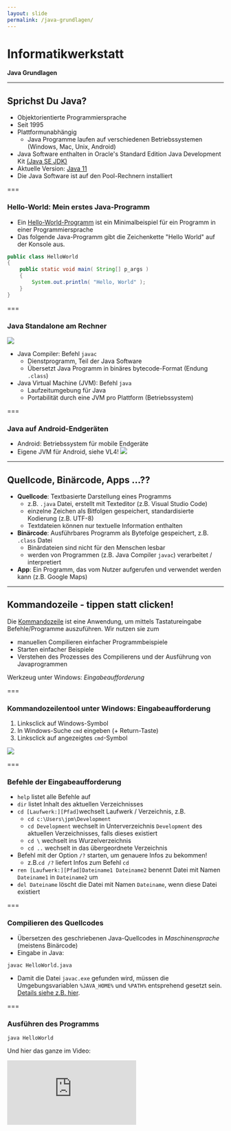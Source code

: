 ```yaml
---
layout: slide
permalink: /java-grundlagen/
---
```


# Informatikwerkstatt
__Java Grundlagen__

---

## Sprichst Du Java?
<!-- Allgemeine Infos zu Java -->
* Objektorientierte Programmiersprache
* Seit 1995
* Plattformunabhängig
	* Java Programme laufen auf verschiedenen Betriebssystemen  (Windows, Mac, Unix, Android)
* Java Software enthalten in Oracle's Standard Edition Java Development Kit [(Java SE JDK)](https://www.oracle.com/technetwork/java/javase/overview/index.html)
* Aktuelle Version: [Java 11](http://jdk.java.net/11/)
* Die Java Software ist auf den Pool-Rechnern installiert

===

### Hello-World: Mein erstes Java-Programm

- Ein [Hello-World-Programm](https://de.wikipedia.org/wiki/Hallo-Welt-Programm) ist ein Minimalbeispiel für ein Programm in einer Programmiersprache
- Das folgende Java-Programm gibt die Zeichenkette "Hello World" auf der Konsole aus.

```java
public class HelloWorld
{
	public static void main( String[] p_args )
	{
		System.out.println( "Hello, World" );
	}
}
```

===

### Java Standalone am Rechner
<!-- eine Subfolie für Java-Standalone am Rechner (Java Runtime) 
--> 
![](http://winf.in.tu-clausthal.de/jpm/infws/img/java-process.png)<!-- todo: agree on destination  in github --> 
 
 - Java Compiler:  Befehl `javac` 
	 - Dienstprogramm, Teil der Java Software
	 - Übersetzt Java Programm in binäres bytecode-Format (Endung `.class`)
 - Java Virtual Machine (JVM): Befehl `java`
	 - Laufzeitumgebung für Java
	 - Portabilität durch eine JVM pro Plattform (Betriebssystem)

===

### Java auf Android-Endgeräten
<!-- eine Subfolie für Java bei Android (Achtung die Infos auf Folien vom letzten Jahr stimmen nicht mehr Dalvik VM wird bei Android nicht mehr benutzt
JPM: Ich würde das eher am Anfang der Android-Intro machen. Hier eher die allgemeine Abbildung, die den Cross-Platform Charakter von Java illustriert, s.u. -->

 - Android: Betriebssystem für mobile Endgeräte
 - Eigene JVM für Android, siehe VL4!
  ![](http://winf.in.tu-clausthal.de/jpm/infws/img/java-cross-pf.png)

---

## Quellcode, Binärcode, Apps ...??
 <!-- Übersetzungsvorgang, compilieren + Bundling 
 @Phil: Gehört Bundling nicht eher ins Android Kapitel?-->

 - **Quellcode**: Textbasierte Darstellung eines Programms
	 - z.B. `.java` Datei, erstellt mit Texteditor (z.B. Visual Studio Code)
	 - einzelne Zeichen als Bitfolgen gespeichert, standardisierte Kodierung (z.B. UTF-8)
	 - Textdateien können nur textuelle Information enthalten
 - **Binärcode**: Ausführbares Programm als Bytefolge gespeichert, z.B. `.class` Datei
	 - Binärdateien sind nicht für den Menschen lesbar
	 - werden von Programmen (z.B. Java Compiler `javac`) verarbeitet / interpretiert
 - **App**: Ein Programm, das vom Nutzer aufgerufen und verwendet werden kann (z.B. Google Maps)

---

## Kommandozeile - tippen statt clicken!

Die [Kommandozeile](https://de.wikipedia.org/wiki/Kommandozeile) ist eine Anwendung, um mittels Tastatureingabe Befehle/Programme auszuführen. 
Wir nutzen sie zum
- manuellen  Compilieren einfacher Programmbeispiele
- Starten einfacher Beispiele
- Verstehen des Prozesses des Compilierens und der Ausführung von Javaprogrammen

Werkzeug unter Windows: *Eingabeaufforderung*

===

### Kommandozeilentool unter Windows: Eingabeaufforderung
 1. Linksclick auf Windows-Symbol
 2. In Windows-Suche `cmd` eingeben (+ Return-Taste)
 3. Linksclick auf angezeigtes `cmd`-Symbol
 
![](http://winf.in.tu-clausthal.de/jpm/infws/img/1_cmd.png)

===
### Befehle der Eingabeaufforderung
<!-- Ausgewählte Befehle der Windows Commandline, navigieren in Verzeichnissen & Verzeichnislisting -->
 - `help` listet alle Befehle auf
 - `dir` listet Inhalt des aktuellen Verzeichnisses
 - `cd [Laufwerk:][Pfad]`wechselt Laufwerk / Verzeichnis, z.B. 
	 - `cd c:\Users\jpm\Development`
	 - `cd Development` wechselt in Unterverzeichnis `Development` des aktuellen Verzeichnisses, falls dieses existiert 
	- `cd \` wechselt ins Wurzelverzeichnis
	- `cd ..` wechselt in das übergeordnete Verzeichnis
- Befehl mit der Option `/?` starten, um genauere Infos zu bekommen! 
	- z.B.`cd /?` liefert Infos zum Befehl `cd`
- `ren [Laufwerk:][Pfad]Dateiname1 Dateiname2` benennt Datei mit Namen `Dateiname1` in `Dateiname2` um
- `del Dateiname` löscht die Datei mit Namen `Dateiname`, wenn diese Datei existiert

 ===
### Compilieren des Quellcodes

- Übersetzen des geschriebenen Java-Quellcodes in _Maschinensprache_ (meistens Binärcode)
- Eingabe in Java: 
```shell
javac HelloWorld.java
```

- Damit die Datei `javac.exe` gefunden wird, müssen die Umgebungsvariablen `%JAVA_HOME%` und `%PATH%` entsprehend gesetzt sein. [Details siehe z.B. hier](https://docs.oracle.com/javase/10/install/installation-jdk-and-jre-microsoft-windows-platforms.htm).

===

### Ausführen des Programms

```shell
java HelloWorld
```
Und hier das ganze im Video:

<iframe class="video" src="https://player.vimeo.com/video/287916699" frameborder="0" webkitallowfullscreen mozallowfullscreen allowfullscreen />

---

## @Let's try

1. Starte _Visual Studio Code_
2. Erstelle leere Datei mit dem Namen ```HelloWorld.java```
3. Kopiere oder schreibe den Beispielcode des Hello-World-Programms __exakt, wie angegegben,__ in die Datei
4. Speichere die Datei auf dem Desktop
5. Öffne die _Eingabeaufforderung_
6. Schau mittels ```dir``` wo der Desktop ist
7. Wechsel mit ```cd``` auf den Desktop
8. Compiliere das Programm
9. Führe das Programm aus

---

## Aufbau eines Java-Programms
<!-- wie ist der allgemeine Aufbau eines Java Programs, Stichwort Klasse, Stichwork main, insbesondere Parameter erklären -->
- Betrachten wir noch einmal unser HelloWorld-Programm
```java
public class HelloWorld
{
	public static void main( String[] p_args )
	{
		// Ausgabe 
		System.out.println( "Hello, World" );
	}
}
```
 - Quelldatei enthält Klasse HelloWorld 
	 - *Achtung*: Groß-/Kleinschreibung wird in Java generell unterschieden!
 - Verhalten einer Klasse wird durch Methoden beschrieben
 - Die `HelloWorld` Klasse hat eine Methode: ```main()``` 
- In der Folge erfahren wir mehr über Klassen und Ihren Aufbau
===
### Klassen 
	
- Zentrale Einheit der objektorientierten Programmierung (s. VL2). 
- Programmcode ist in Klassen organisiert
- Klasse hat Namen (z.B. HelloWorld)
- Konvention: Name der Klasse = Name der Quelldatei, die die Klasse enthält
===
### Methoden
- Strukturieren den Code einer Klasse
- Methode beschrieben durch
	- Rückgabewert (`void` = Methode gibt keinen Wert zurück)
	- Name (`main`)
	- Eingabeparameter (optional), beschrieben durch 
		- Typ, z.B. `String[]` bezeichnet Liste (Array)  von Zeichenketten
		- Name `p_args` 
	- Rumpf mit Anweisungen, in `{ ... }`eingefasst
- Methoden und Klassen können außerdem sog. Modifikatoren haben (z.B. `public`, oder `public static` (siehe VL2)

---

## Java Schlüsselwörter

Java besitzt [50 reservierte Schlüsselwörter](https://en.wikipedia.org/wiki/List_of_Java_keywords), die in der Sprachdefinition festgelegt sind.

* Sie definieren den Grundwortschatz der Programmiersprache, grundlegende Befehle
* Im HelloWorld-Programm haben wir bereits einige davon kennen gelernt: `public`, `class`, `static`, `void`
* Schlüsselwörter dürfen nicht als Variablen-, Funktions-, Methoden-, Klassennamen benutzt werden
---
## Datentypen
<!-- Basisdatentypen, Text, Zahl, Boxing/Unboxing des Compilers -->
- Alle Daten, die in Java-Programmen verarbeitet werden, müssen wohldefinierten Datentyp haben
- jeder Datentyp hat einen Namen und definiert einen Wertebereich
- Java enthält vordefinierte Basisdatentypen, z.B.: 

|Datentyp|Wertebereich|
|--|--|
| boolean|`true` und `false`, 1 Bit Länge |
| byte | Ganze Zahlen von -128 bis 127 |
| int| Ganze Zahl, 32 bit Länge | 
| double| Fliesskommazahl mit doppelter Genauigkeit | 
| char | Einzelne Zeichen, 16-bit Länge. z.B. `'a'` |
| String| Zeichenkette, max. $2^{31}-1$ Zeichen. z.B. `"Hello World!"` |

===
### @Cracks
Warum  gibt es verschiedene Datentypen für Zahlenwerte?
Man könnte doch für alles `double` verwenden ...

---
## Variablen
<!-- Deklaration von Variablen, Nutzung von Variablen, Keywort "final" -->
 
- Benannter Bereich im Speicher, dem in einem Programm ein Wert zugewiesen werden kann 
- Mithilfe der Datentypen können wir dem Java-Compiler genau beschreiben, welches erlaubte Werte einer Variable sind 
- Wir erweitern unser Hallo-World-Programm:
``` java
public class HelloWorld
{
	// Variablendeklaration mit Initialisierung
	private final String message = "Hello World";
	
	public static void main( String[] p_args )
	{
	// Variable wird Methode als Parameter übergeben
		System.out.println( message );
	}
}
```

===
### Zuweisung
<!-- Zuweisungen von Variablen, Beachtung von final -->
- Variable muss vor Verwendung deklariert werden
```  java
	private final String message = "Hello World";
```
- Mit dem Zuweisungsoperator `=` kann einer Variable ein Wert zugewiesen werden
- `=` kopiert Wert auf der rechten Seite in die Variable auf der linken 
- Wichtig: Initiale Wertzuweisung (=Initialisierung) vor Verwendung einer Variable! 
- Modifikator `final` gibt an, dass die Variable nach der Initialisierung nicht mehr verändert werden darf
- `final` wird häufig verwendet, um Konstanten zu definieren

===
### Verwendung von Variablen bei Methodenaufrufen
``` java
	public static void main( String[] p_args )
	{
		System.out.println( message );
	}
```	
- Die Variable `message` kann nach ihrer Instanziierung als Argument (Parameter) beim Aufruf der Methode  `println()` des Objekts `System.out` (siehe VL2) verwendet werden
- Der Wert der Variable wird an die Methode übergeben und dort weiterverarbeitet. 

=== 
### main() Methode
 
 -  Programme wie unser `HelloWorld` Beispiel , die eine main() Methode haben, sind *ausführbar*.
 -  Ausführung: Aufruf / Abarbeitung der `main()`-Methode
 - Das Argument `String[] p_args` der `main()` Methode kann genutzt werden, um bei dem Aufruf des Programms über die Kommandozeile Parameter an es zu übergeben.

---
## Typumwandlung
<!-- Was bedeutet Casting, wozu wird es benötigt, was ist der Sinn davon, was sind die Nachteile davon, insbesondere parsen von String als numerischer Wert -->

- Typumwandlung (engl. *Casting*) = Umwandlung eines Datentyps in einen anderen Datentyp.
``` java
byte counterB = 1;
int counterI = 1;
double counterD = 1.0;
String myNumber = "";
/*
  wir casten jetzt eine byte-Variable auf eine 
  int-Variable und dann die int-Variable auf 
  eine double-Variable. Geht das?
 */
counterI = counterB;
counterD = counterI;
System.out.println("counterD = ", counterD);

//int auf String casten erfordert extra Methodenaufruf
mynumber = Integer.toString(counterI).
```

===
### @Let's try

<!-- Codebeispiel Main-Programm, Variablen deklarieren, Variablen setzen, Variablen mit Println ausgeben -->
1. Schreibe eine Klasse Example.java mit einer `main()`-Methode
2. Kopiere das obigen Code-Fragment in den Rumpf der `main()`-Methode 
4. Übersetze das Programm und führe es aus! Was beobachtest Du?
5. Füge nun folgende Zeile am Ende des `main()`-Programms ein?
``` java
/*
 hier versuche ich, eine double-Variable auf 
 eine int-Variable zu casten :o
 */
counterI = counterD;
```
6. Übersetze das Programm! Was beobachtest Du?
7.  Ermittele jeweils durch Nachdenken oder probieren: Auf welche Typen können byte / int / double gecastet werden?
8. Versuche, die Variable `counterD` auf die String-Variable `myNumber` zu casten! 

===
### Implizites vs. explizites Casting
- Typenumwandlung ist oft notwendig, erfordert aber Sorgfalt!
- Dabei können Probleme zur Übersetzungszeit und u.U. auch zur Ausführungszeit (runtime) eines Programmes auftreten 
- *Erweiterndes Casting* (z.B. von `int` auf `double`) wird vom Compiler automatisch durchgeführt (implizites Casting)
- *Einschränkendes Casting* (z.B. von `double` auf `int`) muss explizit vom Programmierer gemacht *(und geprüft!)* werden. Beispiel:
``` java
int myInt;
double  pi  =  3.14159;
//explizites casting
myInt = (int)pi;
```
- **@Let's try:** Führe den o.g. Code aus und gib die Werte von `myInt` und `pi` aus! Was beobachtest Du?
<!-- kein Compile-Fehler, aber nur ganzzahliger Anteil!-->

---
## Größer, Kleiner, Gleich - Vergleiche und Operatoren
<!-- Operatoren erklären, Operatoren Precedence erklären -->
- In Java kann man eine größe Anzahl von [Standard-Operatoren](https://de.wikibooks.org/wiki/Java_Standard:_Operatoren) nutzen
- Einen kennen wir schon: Operator `A=B` weist `A` den Wert in `B` zu 
- Mit arithmetischen Operatoren (z.B. `+, -`) kann man rechnen. Übersicht [hier](https://de.wikibooks.org/wiki/Java_Standard:_Operatoren#Arithmetische_Operatoren)
- Vergleichs-Operatoren (z.B. >, !=, >=) drücken Bedingungen für Verzweigungen eines Programms aus.  Übersicht [hier](https://de.wikibooks.org/wiki/Java_Standard:_Operatoren#Operatoren_f%C3%BCr_Vergleiche)
- Übliche mathematische Präzedenzregeln für Operatoren (z.B. "Punktrechnung vor Strichrechnung"). Übersicht [hier](https://de.wikibooks.org/wiki/Java_Standard:_Operatoren)
- Im Zweifelsfall: Klammern setzen!
- **@Let's try:**
``` java
int i = 2;
int j = 2 * i;
int k = 4 * ( i + j) / 2;
int l = 4 * i + j / 2;
System.out.println("k = " + k);
System.out.println("l = " + l);
```
===
### Test auf Gleichheit
- Vorsicht beim Test auf Gleichheit bei speziellen Datenobjekten!
- Operator `==` prüft Gleichheit der Speicherstellen
``` java
int  i=1;
int  j=1;
System.out.println(i==j); // Ergebnis: true}
```
- bei String und anderen Objekten: Test mit Methode `equals()`
``` java
String  s1=new  String("maus"); // neues String-Objekt wird erzeugt (s. VL2)
String  s2=new  String("maus");
System.out.println(s1==s2); // false!
System.out.println(s1.equals(s2)); // true
```
- **@Cracks**: Könnt Ihr dieses Ergebnis erklären?
- Anm. : In `s1.equals(s2)` muss `s1` initialisiert sein --> prüfen mit `s1 != null`

---
## Bedingte Anweisungen - IF-ELSE
- IF-Anweisung hat Form `if (bedingung) block`
	- Wenn Bedingung erfüllt ist , wird Anweisungsblock ausgeführt; sonst übersprungen.
``` java
int a=2;
if (a>0) System.out.println(a + " ist positiv");
if (a <=0) System.out.println(a + ist "nichtpositiv");
```
- IF-ELSE-Anweisung hat Form `if (bedingung) block1 else block2`
``` java
if (a>0) 
	  System.out.println(a + " ist positiv");
else 
	  System.out.println(a + ist "nichtpositiv");
```
- Blöcke mit mehreren Anweisungen in geschweifte Klammern einfassen!
<!-- @Phil: brauchen wir  switch-case -->

===
### Ternärer Operator
<!-- ternärer Operator funktioniert nur für 2 Alternativen; kompakter; if-else empfinden viele als besser lesbar -->
- Wenn nur zwischen zwei Ausgabewerten unterschieden werden soll, gibt es für die IF-ELSE-Anweisung eine Kurzform
-  Der *ternäre Operator* `?:` hat die Form
```
(<boolescher Ausdruck>) `?` AusgabewertTrue `:` AusgabewertFalse;
```
- Beispiel:
```java
 (a > 0) ? System.out.println(a + " ist positiv") 
	 : System.out.println(a + " ist nichtpositiv");
```
- Oder etwas eleganter
```java
 System.out.println(a + " ist " + ((a > 0) ? "positiv" : "nichtpositiv"));
```
---
## @Let's try

 1. Erstellen Sie eine Klasse `Example1` (Datei `Example1.java`) mit einer
    main() Methode.
 2.  Probieren Sie die obigen Beispiele für `if-else` und den ternären Operator aus!

---
## @Home
Betrachte die beiden folgenden IF-ELSE Anweisungen
 1. Überlege, welcher Teil der Anweisungen jeweils ausgeführt wird und
    warum. 
 2. Schreibe für jede Anweisung ein Java-Programm; wähle geeignete Ausgaben, um die Ausführung nachvollziehen zu können.

```java
// Anweisung 1				
int a = 5, b = 6;				
if ( a < b ) { a = b; }			
else { b = a; }							
```
```java
// Anweisung 2
int a = 5, b = 6, c = 7;
if ( a > b ) { a = b; }
else {
	if ( a < c ) { a = c; }
}
```
<!-- Anweisung 1: 5<6, also wird a=b ausgeführt (if-Zweig)
       Anweisung 2: a <= b, deshalb zunächst else-Zweig, dann wg a<c der if-Zweig -->

---
## Arrays
<!-- was sind Arrays, wozu sind sie gut, was gibt es für Beschränkungen -->
- Container-Objekte, die feste Anzahl von Werten eines bestimmten Types speichern können (detaillierte Einführung [hier](https://docs.oracle.com/javase/tutorial/java/nutsandbolts/arrays.html))
- HelloWorld-Beispiel: Array  `String[] p_args`
- Anderes Beispiel: Liste von Highscore-Werten eines Spiels
- Elemente über eine Index-Variable (Werte von `0` bis `Länge-1`) addressierbar
![](http://winf.in.tu-clausthal.de/jpm/infws/img/1_array.png)
- Arrays können verschachtelt sein 

===
### Array anlegen / initialisieren
<!-- verschiedene Arten für die Initialisierung von Arrays -->
- Eindimensionaler Array, direkte Initialisierung durch Aufzählung
``` java
int[] highscores = {1000, 850, 600};
```
- Eindimensionaler Array, Deklaration mit `new` Operator; "Füllen" später
``` java
int[] highscores = new int[10];
...
highscores[0] = 4711;
```
- Nach `new`-Anweisung sind die Elemente des Arrays mit dem Initialwert des Elementtyps initialisiert (Zahlen: `0`, `boolean: false`)
- Zweidimensionaler Array als Tabelle mit 10 Zeilen, 15 Spalten:
 ``` java
 //Namenstabelle mit 10 Zeilen, 15 Spalten
String[][] tabelleNamen = new String[10][15];
...
tabelleNamen[7][8] = "Steffi";
```
===
### Zugriff auf Array
- Adressieren des gesuchten Feldes mit Indexvariable:
``` java
int[] highscores = {1000, 850, 600};
int first = highscores[0]; //first hat nun Wert `1000`
```
- Arrayelemente durchlaufen (iterieren) mit `for`-Schleife (s.u.)
``` java
for (int i=0; i<highscores.length; i++)
	System.out.println(highscores[i]); 
```
- Häufiger Fehler: Ungültiger Wert für Index --> Führt zu Laufzeitfehler
``` java
int[] highscores = {1000, 850, 600};
int = highscores[3]; //Zugriff auf viertes Element --> Fehler
``` 

===
### Collections
- Java Bibliothek, stellt häufig verwendete Datenstrukturen und Methoden zur Speicherung und Verkettung von Objekten zur Verfügung
- Haupttypen Listen, Mengen, Maps, Queues
- Beispiel Liste: Klasse `java.util.ArrayList` = dynamischer Array (keine feste Länge)
<!-- Packages haben wir noch nicht eingeführt ... -->
<!-- was ist es, kurz fassen und auf Listen & Sets beschränken -->
``` java
import java.util.ArrayList; //importiere die Klasse
// ...
String  s1  =  "Phil";
String  s2  =  "Steffi";
String  s3  =  "Joerg";
// erzeuge neue Liste
ArrayList<String> betreuer  =  new  ArrayList<>();
// füge Elemente ein
betreuer.add(s1);
betreuer.add(s2);
betreuer.add(s3);
// gib alle Elemente aus (for-Schleife s.u.)
for (String name: betreuer)
    System.out.println(name);
``` 
- Detailliertere Infos zum Java Collections Framework findest Du [hier](https://docs.oracle.com/javase/tutorial/collections/index.html)

===

### @Let's try 
<!-- an dieser Folienformattierung verzweifele ich -->
* Schreibe zunächst ein kleines Programm, in dem Du 
    1. einen `Array` Deiner Wahl deklarierst
    2. ihn initialisierst
    3. seine Werte ausliest und ausgibst 
* **@Crack**: Schreibe ein weiteres Programm, in dem Du 
    1. eine `ArrayList` Deiner Wahl deklarierst
    2. sie mit Werten füllst
    3. und danach die Werte ausliest und ausgibst 

---
## Spiel's noch einmal, Sam ... - Schleifen

<!-- for, while und do-while Schleifen, wann benutzt man was anhand eines einfachen zu erklärenden Beispiels -->
- Mit Schleifen könnt Ihr eine Codesequenz mehrfach ausführen
- Z.B. alle Elemente einer Liste ausgeben
- Schleifen haben eine Abbruchbedingung (z.B. Ende der Liste erreicht)
- Es gibt auch Endlosschleifen (s.u.).
- Java bietet unterschiedliche Kontrollstrukturen für Schleifen, z.B.
	- `for` (etwas veraltet)
	- `for each` 
	- `while`
	- `do while` (erzwingt mindestens einen Durchlauf) 
- im Folgenden erläutern wir kurz `foreach` und `while`

===
### For each
<!-- was ist for-each, wann ist es sinnvoll -->
- die `for each`-Schleife haben wir im obigen `ArrayList`-Beispiel schon kennengelernt
- Sie dient zum einfachen Durchlaufen listenartiger Datenstrukturen und Arrays
- Anm.: Das Wort "each" kommt darin nicht vor. Man nennt sie so, um sie von der `for`-Schleife zu unterscheiden
- Allgemeine Form
``` java
List<String> someList = new ArrayList<String>();
// füge "aepfel", "birnen", "pflaumen" zu someList hinzu
for (String item : someList) {
    System.out.println(item);
}
```
- Anm.:  Da im Rumpf der `for each` Anweisung nur Kopien der Listenelemente verarbeitet werden, kann man damit keine Elemente der Liste ändern oder löschen!

===
- Wenn die Anzahl der Wiederholungen eines Codeblocks nicht von vorne herein bekannt ist, sondern nach jedem Durchlauf eine Bedingung überprüft werden muss, nutzen wir die `while-`Schleife
- z.B. wir schauen so lange

---
## Infinity Loop
 
<!-- while true, was passiert intern dabei -> CPU Last 100% -->

---

## Kill it - Der Task-Manager

<!-- wie killt man ein hängendes Java Programm -->

---

## @Let's try

<!-- Schleifen-Beispiel + Infinity Loop Beispiel -->


---

### @Profis - Lambda-Expression & Streaming-API

<!-- 
https://blog.codecentric.de/2013/10/java-8-erste-schritte-mit-lambdas-und-streams/
https://www.baeldung.com/java-8-streams
https://winterbe.com/posts/2014/07/31/java8-stream-tutorial-examples/
-->

---

## Wirf den Fehler - Throw-Exception

<!-- Was sind Exception, Beispiel am besten Division durch 0 -->

---

## Fange den Fehler - try-catch

<!-- wie behandelt man Exceptions -->

---

## @Let's try

<!-- Division durch Null Beispiel fangen + eigenes Beispiel wo eine RuntimeException geworfen wird -->

---

## @Übungsaufgabe

> Schreiben Sie ein Programm, dass einen String und eine Zahl von der Kommandozeile einliest und den String so oft auf der Kommandozeile ausgibt, wie als Zahl gesetzt ist.

* Bei einem leeren String sollte eine Fehlermeldung ausgegeben werden, dass der String leer ist
* Wenn die Zahl $\leq 0$ ist, dann soll eine passende Fehlermeldung ausgegeben werden
* Wenn die Argumentanzahl nicht stimmt soll auch eine passende Meldung ausgegeben werden
* Wenn bei der Umwandlung des Textes in eine Zahl ein Fehler auftritt, dann soll auch eine verständliche Fehlermeldung ausgegeben werden


---

## @Home

1. Installation [Java Development Kit](https://www.oracle.com/technetwork/java/javase/downloads/index.html)
2. [Setzen der Umgebungsvariablen](https://www.java.com/de/download/help/path.xml) ```JAVA_HOME``` und ```PATH```
3. Installation [Visual Studio Code](https://code.visualstudio.com/)

<!--stackedit_data:
eyJoaXN0b3J5IjpbLTU4NDg4NTYxMSwtMTMwMzM2ODQ1MSwxOD
MwNzU1OTE0LC0xNDcxMTc2NzA3LC00NTAwNzcyMyw2NTExODI1
NjcsLTE4MjM4ODQyODUsLTEyNzE2NjgzMCwtOTc0MjYwNzQzLC
0xOTI4Njc0NjUwLC0xMTU5MTM5MzAxLDE0ODgzMTg2MzksMTIw
MDQ5NzkyNCwxNjI2MjY1NTY0LC0xNzQzNDE1ODMxLC0yNzkxMj
g2OTgsMTU5MTY3MzkzOSwtNTk3ODc1MzM2LC0xNDU3MDUxNzA5
LDU1MDM0MTUzNV19
-->